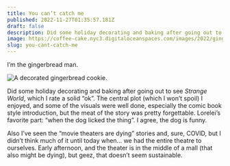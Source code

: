 ```yaml
---
title: You can’t catch me
published: 2022-11-27T01:35:57.181Z
draft: false
description: Did some holiday decorating and baking after going out to see Strange World.
image: https://coffee-cake.nyc3.digitaloceanspaces.com/images/2022/gingerbread.jpeg
slug: you-cant-catch-me
---
```

I’m the gingerbread man.

![A decorated gingerbread cookie.](https://coffee-cake.nyc3.digitaloceanspaces.com/images/2022/gingerbread.jpeg)

Did some holiday decorating and baking after going out to see _Strange World_, which I rate a solid “ok”. The central plot (which I won’t spoil) I enjoyed, and some of the visuals were well done, especially the comic book style introduction, but the meat of the story was pretty forgettable. Lorelei’s favorite part: “when the dog licked the thing”. I agree, the dog is funny.

Also I’ve seen the “movie theaters are dying” stories and, sure, COVID, but I didn’t think much of it until today when… we had the entire theatre to ourselves. Early afternoon, and the theater is in the middle of a mall (that also might be dying), but geez, that doesn’t seem sustainable.
